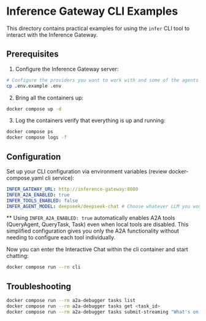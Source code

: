 # Inference Gateway CLI Examples

This directory contains practical examples for using the `infer` CLI tool to interact with the Inference Gateway.

## Prerequisites

1. Configure the Inference Gateway server:

```bash
# Configure the providers you want to work with and some of the agents credentials (Google Calendar, Context7 - if applicable)
cp .env.example .env
```

2. Bring all the containers up:

```bash
docker compose up -d
```

3. Log the containers verify that everything is up and running:

```bash
docker compose ps
docker compose logs -f
```

## Configuration

Set up your CLI configuration via environment variables (review docker-compose.yaml cli service):

```yaml
INFER_GATEWAY_URL: http://inference-gateway:8080
INFER_A2A_ENABLED: true
INFER_TOOLS_ENABLED: false
INFER_AGENT_MODEL: deepseek/deepseek-chat # Choose whatever LLM you would like to use from the configured providers
```

** Using `INFER_A2A_ENABLED: true` automatically enables A2A tools (QueryAgent, QueryTask, Task) even when local tools
are disabled. This simplified configuration gives you only the A2A functionality without needing to configure each
tool individually.

Now you can enter the Interactive Chat within the cli container and start chatting:

```bash
docker compose run --rm cli
```

## Troubleshooting

```bash
docker compose run --rm a2a-debugger tasks list
docker compose run --rm a2a-debugger tasks get <task_id>
docker compose run --rm a2a-debugger tasks submit-streaming "What's on my calendar today?"
```
